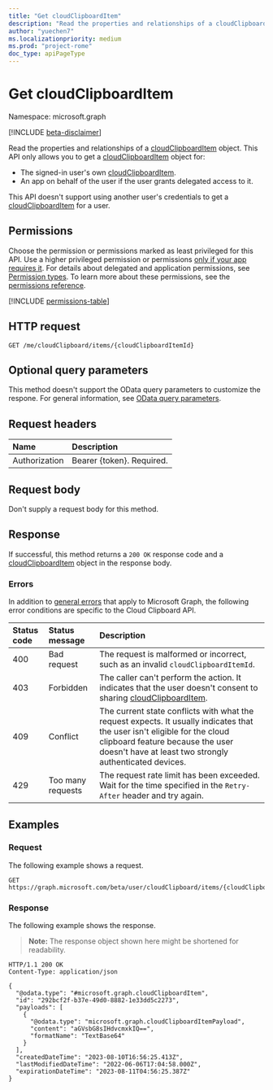 ```yaml
---
title: "Get cloudClipboardItem"
description: "Read the properties and relationships of a cloudClipboardItem object. "
author: "yuechen7"
ms.localizationpriority: medium
ms.prod: "project-rome"
doc_type: apiPageType
---
```


# Get cloudClipboardItem
Namespace: microsoft.graph

[!INCLUDE [beta-disclaimer](../../includes/beta-disclaimer.md)]

Read the properties and relationships of a [cloudClipboardItem](../resources/cloudclipboarditem.md) object. This API only allows you to get a [cloudClipboardItem](../resources/cloudclipboarditem.md) object for:
- The signed-in user's own [cloudClipboardItem](../resources/cloudclipboarditem.md).
- An app on behalf of the user if the user grants delegated access to it.

This API doesn't support using another user's credentials to get a [cloudClipboardItem](../resources/cloudclipboarditem.md) for a user.

## Permissions

Choose the permission or permissions marked as least privileged for this API. Use a higher privileged permission or permissions [only if your app requires it](/graph/permissions-overview#best-practices-for-using-microsoft-graph-permissions). For details about delegated and application permissions, see [Permission types](/graph/permissions-overview#permission-types). To learn more about these permissions, see the [permissions reference](/graph/permissions-reference).

<!-- { "blockType": "permissions", "name": "cloudclipboarditem_get" } -->
[!INCLUDE [permissions-table](../includes/permissions/cloudclipboarditem-get-permissions.md)]

## HTTP request

<!-- {
  "blockType": "ignored"
}
-->
``` http
GET /me/cloudClipboard/items/{cloudClipboardItemId}
```

## Optional query parameters

This method doesn't support the OData query parameters to customize the respone. For general information, see [OData query parameters](/graph/query-parameters).

## Request headers

|Name|Description|
|:---|:---|
|Authorization|Bearer {token}. Required.|

## Request body

Don't supply a request body for this method.

## Response

If successful, this method returns a `200 OK` response code and a [cloudClipboardItem](../resources/cloudclipboarditem.md) object in the response body.

### Errors
In addition to [general errors](/graph/errors) that apply to Microsoft Graph, the following error conditions are specific to the Cloud Clipboard API.

|Status code|Status message|Description|
|:---|:---|:---|
|400|Bad request|The request is malformed or incorrect, such as an invalid `cloudClipboardItemId`.|
|403|Forbidden|The caller can't perform the action. It indicates that the user doesn't consent to sharing  [cloudClipboardItem](../resources/cloudclipboarditem.md).|
|409|Conflict|The current state conflicts with what the request expects. It usually indicates that the user isn't eligible for the cloud clipboard feature because the user doesn't have at least two strongly authenticated devices.|
|429|Too many requests|The request rate limit has been exceeded. Wait for the time specified in the `Retry-After` header and try again.| 

## Examples


### Request

The following example shows a request.
<!-- {
  "blockType": "request",
  "name": "get_cloudclipboarditem"
}
-->
``` http
GET https://graph.microsoft.com/beta/user/cloudClipboard/items/{cloudClipboardItemId}
```

### Response
The following example shows the response.
>**Note:** The response object shown here might be shortened for readability.
<!-- {
  "blockType": "response",
  "truncated": true,
  "@odata.type": "microsoft.graph.cloudClipboardItem"
}
-->
``` http
HTTP/1.1 200 OK
Content-Type: application/json

{
  "@odata.type": "#microsoft.graph.cloudClipboardItem",
  "id": "292bcf2f-b37e-49d0-8882-1e33dd5c2273",
  "payloads": [
    {
      "@odata.type": "microsoft.graph.cloudClipboardItemPayload",
      "content": "aGVsbG8sIHdvcmxkIQ==",
      "formatName": "TextBase64"
    }
  ],
  "createdDateTime": "2023-08-10T16:56:25.413Z",
  "lastModifiedDateTime": "2022-06-06T17:04:58.000Z",
  "expirationDateTime": "2023-08-11T04:56:25.387Z"
}
```
